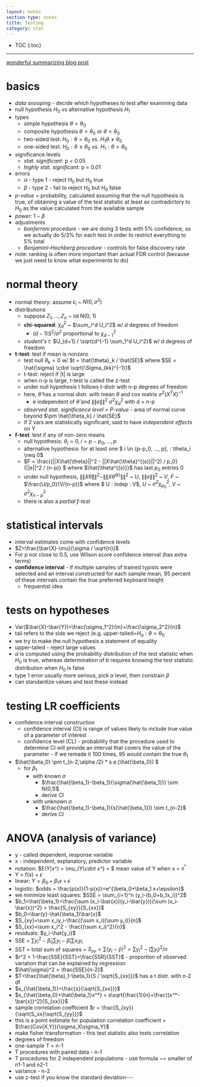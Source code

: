 ```yaml
---
layout: notes
section-type: notes
title: Testing
category: stat
---
```

* TOC
{:toc}
---

[wonderful summarizing blog post](https://lindeloev.github.io/tests-as-linear/)

# basics

- *data snooping* - decide which hypotheses to test after examining data
- null hypothesis $H_0$ vs alternative hypothesis $H_1$
- types
  - simple hypothesis $\theta = \theta_0$
  - composite hypothesis $\theta > \theta_0$ or $\theta < \theta_0$
  - two-sided test: $H_0: \theta = \theta_0 \: vs. \: H_1 \theta \neq \theta_0$
  - one-sided test: $H_0: \theta \leq \theta_0 \: vs. \: H_1: \theta > \theta_0$
- significance levels
  - *stat. significant*: p = 0.05
  - *highly stat. significant*: p = 0.01
- errors
  - $\alpha$ - type 1 - reject $H_0$ but $H_0$ true
  - $\beta$ - type 2 - fail to reject $H_0$ but $H_0$ false
- *p-value* = probability, calculated assuming that the null hypothesis is true, of obtaining a value of the test statistic at least as contradictory to $H_0$ as the value calculated from the available sample
- *power*: $1 - \beta$
- adjustments
  - *bonferroni procedure* - we are doing 3 tests with 5% confidence, so we actually do 5/3% for each test in order to restrict everything to 5% total
  - *Benjamini–Hochberg procedure* - controls for false discovery rate
- note: ranking is often more important than actual FDR control (because we just need to know what experiments to do)

# normal theory

- normal theory: assume $\epsilon_i$ ~ $N(0, \sigma^2)$
- distributions
  - suppose $Z_1, ..., Z_n$ ~ iid N(0, 1)
  - **chi-squared**: $\chi_d^2$ ~ $\sum_i^d U_i^2$ w/ d degrees of freedom
    - $(d-1)S^2/\sigma^2 \text{ proportional to } \chi_{d-1}^2$
  - *student's t*: $U_{d+1} / \sqrt{d^{-1} \sum_1^d U_i^2}$ w/ d degress of freedom
- **t-test**: test if mean is nonzero
  - test null $\theta_k=0$ w/ $t = \hat{\theta}_k / \hat{SE}$ where $SE = \hat{\sigma} \cdot \sqrt{\Sigma_{kk}^{-1}}$
  - t-test: reject if \|t\| is large
  - when n-p is large, t-test is called the z-test
  - under null hypothesis t follows t-distr with n-p degrees of freedom
  - here, $\hat{\theta}$ has a normal distr. with mean $\theta$ and cov matrix $\sigma^2 (X^TX)^{-1}$
    - e independent of $\hat{\theta}$ and $\|\|e\|\|^2 ~ \sigma^2 \chi^2_d$ with d = n-p
  - *observed stat. significance level* = *P-value* - area of normal curve beyond $\pm \hat{\theta_k} / \hat{SE}$
  - if 2 vars are statistically significant, said to have *independent effects* on Y
- **f-test**: test if any of non-zero means
  - null hypothesis: $\theta_i = 0,  i=p-p_0, ..., p$
  - alternative hypothesis: for at least one $ i \in \{p-p_0, ..., p\}, \: \theta_i \neq 0$
  - $F = \frac{(\|\|X\hat{\theta}\|\|^2 - \|\|X\hat{\theta}^{(s)}\|\|^2) / p_0}{\|\|e\|\|^2 / (n-p)} $ where $\hat{\theta^{(s)}}$ has last $p_0$ entries 0
  - under null hypothesis, $\|\|X\hat{\theta}\|\|^2 - \|\|X\hat{\theta}^{(s)}\|\|^2$ ~ $U$, $\|\|e\|\|^2$ ~ $V$, $F$ ~ $\frac{U/p_0}{V/(n-p)}$ where $ U \: indep \: V$, $U$ ~ $\sigma^2 \chi^2_{p_0}$, $V$ ~ $\sigma^2 \chi_{n-p}^2$
  - there is also a *partial f-test*

# statistical intervals

- interval estimates come with confidence levels
- $Z=\frac{\bar{X}-\mu}{\sigma / \sqrt{n}}$
- For p not close to 0.5, use Wilson score confidence interval (has extra terms)
- **confidence interval** - if multiple samples of trained typists were selected and an interval constructed for each sample mean, 95 percent of these intervals contain the true preferred keyboard height
  - frequentist idea

# tests on hypotheses

- Var($\bar{X}-\bar{Y})=\frac{\sigma_1^2}{m}+\frac{\sigma_2^2}{n}$
- tail refers to the side we reject (e.g. upper-tailed=$H_a:\theta>\theta_0$
- we try to make the null hypothesis a statement of equality
- upper-tailed - reject large values
- $\alpha$ is computed using the probability distribution of the test statistic when $H_0$ is true, whereas determination of b requires knowing the test statistic distribution when $H_0$ is false
- type 1 error usually more serious, pick $\alpha$ level, then constrain $\beta$
- can standardize values and test these instead

# testing LR coefficients

- confidence interval construction
  - confidence interval (CI) is range of values likely to include true value of a parameter of interest
  - confidence level (CL) - probability that the procedure used to determine CI will provide an interval that covers the value of the parameter -  if we remade it 100 times, 95 would contain the true $\theta_1$
- $\hat{\beta_0} \pm t_{n-2,\alpha /2} * s.e.(\hat{\beta_0}) $
  - for $\beta_1$
    - with known $\sigma$
      - $\frac{\hat{\beta_1}-\beta_1}{\sigma(\hat{\beta_1})} \sim N(0,1)$
      - derive CI
    - with unknown $\sigma$
      - $\frac{\hat{\beta_1}-\beta_1}{s(\hat{\beta_1})} \sim t_{n-2}$
      - derive CI

# ANOVA (analysis of variance)

- y - called dependent, response variable
- x - independent, explanatory, predictor variable
- notation: $E(Y\|x^*) = \mu_{Y\cdot x^*} = $ mean value of Y when x = $x^*$
- Y = f(x) + $\epsilon$
- linear: $Y=\beta_0+\beta_1 x+\epsilon$
- logistic: $odds = \frac{p(x)}{1-p(x)}=e^{\beta_0+\beta_1 x+\epsilon}$
- we minimize least squares: $SSE = \sum_{i=1}^n (y_i-(b_0+b_1x_i))^2$
- $b_1=\hat{\beta_1}=\frac{\sum (x_i-\bar{x})(y_i-\bar{y})}{\sum (x_i-\bar{x})^2} = \frac{S_{xy}}{S_{xx}}$
- $b_0=\bar{y}-\hat{\beta_1}\bar{x}$
- $S_{xy}=\sum x_iy_i-\frac{(\sum x_i)(\sum y_i)}{n}$
- $S_{xx}=\sum x_i^2 - \frac{(\sum x_i)^2}{n}$
- residuals: $y_i-\hat{y_i}$
- SSE = $\sum y_i^2 - \hat{\beta}_0 \sum y_i - \hat{\beta}_1 \sum x_iy_i$
- SST  = total sum of squares = $S_{yy} = \sum (y_i-\bar{y})^2 = \sum y_i^2 - (\sum y_i)^2/n$
- $r^2 = 1-\frac{SSE}{SST}=\frac{SSR}{SST}$ - proportion of observed variation that can be explained by regression
- $\hat{\sigma}^2 = \frac{SSE}{n-2}$
- $T=\frac{\hat{\beta}_1-\beta_1}{S / \sqrt{S_{xx}}}$ has a t distr. with n-2 df
- $s_{\hat{\beta_1}}=\frac{s}{\sqrt{S_{xx}}}$
- $s_{\hat{\beta_0}+\hat{\beta_1}x^*} = s\sqrt{\frac{1}{n}+\frac{(x^*-\bar{x})^2}{S_{xx}}}$
- sample correlation coefficient $r = \frac{S_{xy}}{\sqrt{S_xx}\sqrt{S_{yy}}}$
- this is a point estimate for population correlation coefficient = $\frac{Cov(X,Y)}{\sigma_X\sigma_Y}$
- make fisher transformation - this test statistic also tests correlation
- degrees of freedom
- one-sample T = n-1
- T procedures with paired data - n-1
- T procedures for 2 independent populations - use formula ~= smaller of n1-1 and n2-1
- variance - n-2
- use z-test if you know the standard deviation---
